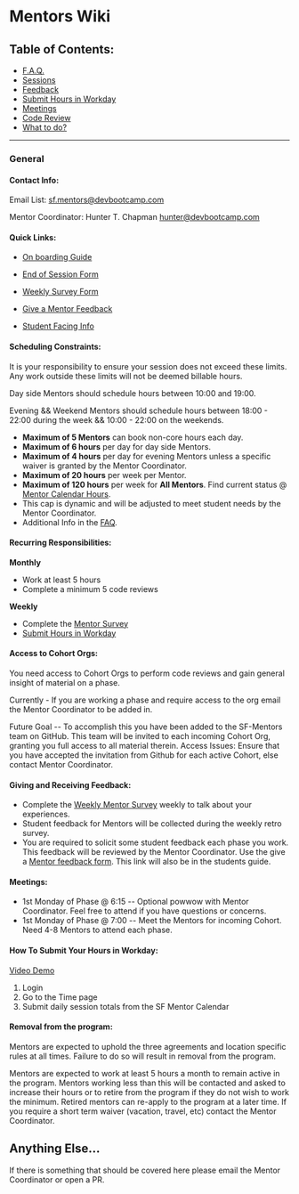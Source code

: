 # Mentors Wiki

## Table of Contents:
  - [F.A.Q.](faq.md)
  - [Sessions](sessions.md)
  - [Feedback](#giving-and-receiving-feedback)
  - [Submit Hours in Workday](#how-to-submit-your-hours-in-workday)
  - [Meetings](#meetings)
  - [Code Review](code-review.md)
  - [What to do?](sessions.md#session-cadence)

*****

### General

#### Contact Info:

Email List: sf.mentors@devbootcamp.com

Mentor Coordinator: Hunter T. Chapman <hunter@devbootcamp.com>

#### Quick Links:

- [On boarding Guide](onboarding.md)

- [End of Session Form](https://docs.google.com/a/devbootcamp.com/forms/d/1bNIBtgy2ephY5117eHa31iFVgVRxPJAA0zzyeEqvTlA/viewform)

- [Weekly Survey Form](https://docs.google.com/a/devbootcamp.com/forms/d/1aYZX7t737QJcIxmb25DCwcYPzKsxzgmiz_COOHjxj0I/viewform)

- [Give a Mentor Feedback](https://docs.google.com/a/devbootcamp.com/forms/d/17gVpZgsiadJ9OblHMmxroAWAZcbKaQSyJzJ7Kpx-sbc/viewform)

- [Student Facing Info](student-facing-mentors.md)


#### Scheduling Constraints:
It is your responsibility to ensure your session does not exceed these limits. Any work outside these limits will not be deemed billable hours.

Day side Mentors should schedule hours between 10:00 and 19:00.

Evening && Weekend Mentors should schedule hours between 18:00 - 22:00 during the week && 10:00 - 22:00 on the weekends.

- **Maximum of 5 Mentors** can book non-core hours each day.
- **Maximum of 6 hours** per day for day side Mentors.
- **Maximum of 4 hours** per day for evening Mentors unless a specific waiver is granted by the Mentor Coordinator.
- **Maximum of 20 hours** per week per Mentor.
- **Maximum of 120 hours** per week for **All Mentors**. Find current status @ [Mentor Calendar Hours](http://google-calendar-hours.com/).
- This cap is dynamic and will be adjusted to meet student needs by the Mentor Coordinator.
- Additional Info in the [FAQ](faq.md).


#### Recurring Responsibilities:

**Monthly**
- Work at least 5 hours
- Complete a minimum 5 code reviews

**Weekly**
- Complete the [Mentor Survey](https://docs.google.com/a/devbootcamp.com/forms/d/1aYZX7t737QJcIxmb25DCwcYPzKsxzgmiz_COOHjxj0I/viewform)
- [Submit Hours in Workday](#how-to-submit-your-hours-in-workday)

#### Access to Cohort Orgs:
You need access to Cohort Orgs to perform code reviews and gain general insight of material on a phase.

Currently - If you are working a phase and require access to the org email the Mentor Coordinator to be added in.

Future Goal -- To accomplish this you have been added to the SF-Mentors team on GitHub. This team will be invited to each incoming Cohort Org, granting you full access to all material therein. Access Issues: Ensure that you have accepted the invitation from Github for each active Cohort, else contact Mentor Coordinator.

#### Giving and Receiving Feedback:
- Complete the [Weekly Mentor Survey](https://docs.google.com/a/devbootcamp.com/forms/d/1aYZX7t737QJcIxmb25DCwcYPzKsxzgmiz_COOHjxj0I/viewform) weekly to talk about your experiences.
- Student feedback for Mentors will be collected during the weekly retro survey.
- You are required to solicit some student feedback each phase you work. This feedback will be reviewed by the Mentor Coordinator. Use the give a [Mentor feedback form](https://docs.google.com/a/devbootcamp.com/forms/d/17gVpZgsiadJ9OblHMmxroAWAZcbKaQSyJzJ7Kpx-sbc/viewform). This link will also be in the students guide.

#### Meetings:
- 1st Monday of Phase @ 6:15 -- Optional powwow with Mentor Coordinator. Feel free to attend if you have questions or concerns.
- 1st Monday of Phase @ 7:00 -- Meet the Mentors for incoming Cohort. Need 4-8 Mentors to attend each phase.

#### How To Submit Your Hours in Workday:
[Video Demo](https://drive.google.com/file/d/0B7uFhzfRtRRGSWlaWk1MS0ttb3gzaWJYenp3dlhPYl9nM253/view?usp=sharing)

1. Login
2. Go to the Time page
3. Submit daily session totals from the SF Mentor Calendar

#### Removal from the program:
Mentors are expected to uphold the three agreements and location specific rules at all times. Failure to do so will result in removal from the program.

Mentors are expected to work at least 5 hours a month to remain active in the program. Mentors working less than this will be contacted and asked to increase their hours or to retire from the program if they do not wish to work the minimum. Retired mentors can re-apply to the program at a later time. If you require a short term waiver (vacation, travel, etc) contact the Mentor Coordinator.



## Anything Else...
If there is something that should be covered here please email the Mentor Coordinator or open a PR.
